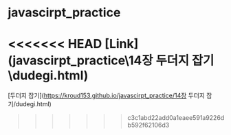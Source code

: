 # javascirpt_practice

<<<<<<< HEAD
[Link](javascirpt_practice\14장 두더지 잡기\dudegi.html)
=======
[두더지 잡기](https://kroud153.github.io/javascirpt_practice/14장 두더지 잡기/dudegi.html)
>>>>>>> c3c1abd22add0a1eaee591a9226db592f62106d3

